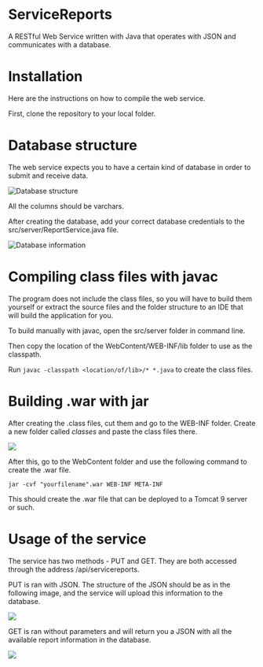 # ServiceReports
A RESTful Web Service written with Java that operates with JSON and communicates with a database.

# Installation

Here are the instructions on how to compile the web service.

First, clone the repository to your local folder.

# Database structure

The web service expects you to have a certain kind of database in order to submit and receive data.

![Database structure](https://zibang.s-ul.eu/6wQdSAya.png)

All the columns should be varchars.

After creating the database, add your correct database credentials to the src/server/ReportService.java file.

![Database information](https://zibang.s-ul.eu/1zYybPtA.png)

# Compiling class files with javac

The program does not include the class files, so you will have to build them yourself or extract the source files and the folder
structure to an IDE that will build the application for you.

To build manually with javac, open the src/server folder in command line.

Then copy the location of the WebContent/WEB-INF/lib folder to use as the classpath.

Run `javac -classpath <location/of/lib>/* *.java` to create the class files.

# Building .war with jar

After creating the .class files, cut them and go to the WEB-INF folder. Create a new folder called *classes* and paste the
class files there.

![](https://zibang.s-ul.eu/xHekWsui.png)

After this, go to the WebContent folder and use the following command to create the .war file.

`jar -cvf "yourfilename".war WEB-INF META-INF`

This should create the .war file that can be deployed to a Tomcat 9 server or such.


# Usage of the service

The service has two methods - PUT and GET. They are both accessed through the address <yoururl>/api/servicereports.

PUT is ran with JSON. The structure of the JSON should be as in the following image, and the service will upload this information to the database.

![](https://zibang.s-ul.eu/1uAo3zDf)

GET is ran without parameters and will return you a JSON with all the available report information in the database.

![](https://zibang.s-ul.eu/jo5WBFzD)
